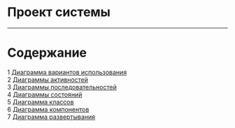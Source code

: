# Проект системы
---

# Содержание
1 [Диаграмма вариантов использования](UseCase/README.md)  
2 [Диаграммы активностей](Activity/README.md)  
3 [Диаграммы последовательностей](Sequence/README.md)  
4 [Диаграммы состояний](State/README.md)  
5 [Диаграмма классов](ClassDiagram/README.md)  
6 [Диаграмма компонентов](Component/README.md)  
7 [Диаграмма развертывания](Deployment/README.md)  
